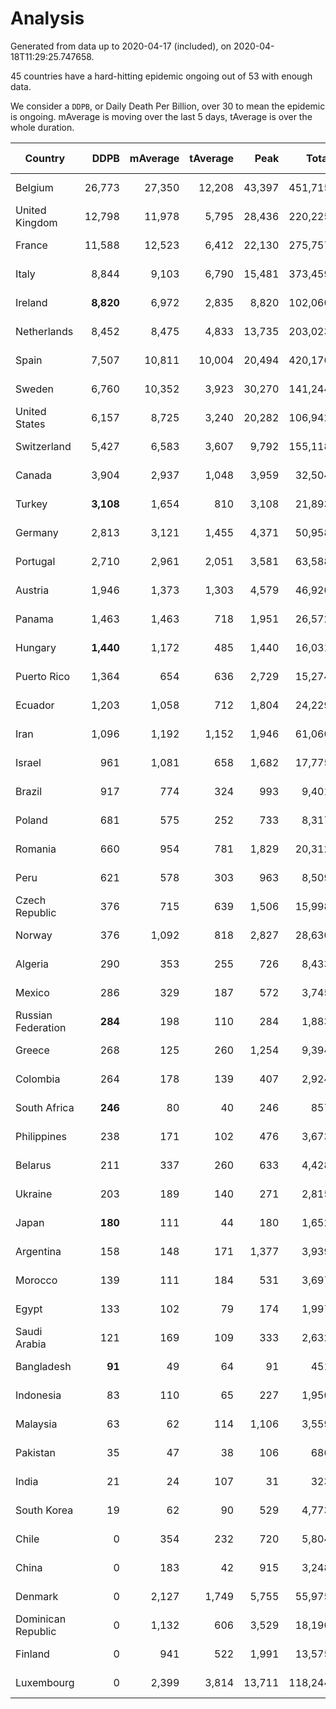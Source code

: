 
# Analysis

Generated from data up to 2020-04-17 (included), on 2020-04-18T11:29:25.747658.

45 countries have a hard-hitting epidemic ongoing out of 53 with enough data.

We consider a `DDPB`, or Daily Death Per Billion, over 30 to mean the epidemic is ongoing.
mAverage is moving over the last 5 days, tAverage is over the whole duration.


| Country | DDPB | mAverage | tAverage | Peak | Total | Start | Peak Date | End | Duration |  Status |
|---------|-----:|---------:|---------:|-----:|------:|-------|-----------|-----|----------|---------|
| Belgium | 26,773 | 27,350 | 12,208 | 43,397 | 451,715 | 2020-03-11 | 2020-04-10 | None | 37 days | ongoing |
| United Kingdom | 12,798 | 11,978 | 5,795 | 28,436 | 220,225 | 2020-03-10 | 2020-04-11 | None | 38 days | ongoing |
| France | 11,588 | 12,523 | 6,412 | 22,130 | 275,757 | 2020-03-05 | 2020-04-16 | None | 43 days | ongoing |
| Italy | 8,844 | 9,103 | 6,790 | 15,481 | 373,459 | 2020-02-22 | 2020-03-28 | None | 55 days | ongoing |
| Ireland | **8,820** | 6,972 | 2,835 | 8,820 | 102,060 | 2020-03-12 | 2020-04-17 | None | 36 days | ongoing |
| Netherlands | 8,452 | 8,475 | 4,833 | 13,735 | 203,023 | 2020-03-06 | 2020-04-07 | None | 42 days | ongoing |
| Spain | 7,507 | 10,811 | 10,004 | 20,494 | 420,176 | 2020-03-06 | 2020-04-02 | None | 42 days | ongoing |
| Sweden | 6,760 | 10,352 | 3,923 | 30,270 | 141,244 | 2020-03-12 | 2020-04-16 | None | 36 days | ongoing |
| United States | 6,157 | 8,725 | 3,240 | 20,282 | 106,942 | 2020-03-15 | 2020-04-16 | None | 33 days | ongoing |
| Switzerland | 5,427 | 6,583 | 3,607 | 9,792 | 155,118 | 2020-03-05 | 2020-04-15 | None | 43 days | ongoing |
| Canada | 3,904 | 2,937 | 1,048 | 3,959 | 32,504 | 2020-03-17 | 2020-04-16 | None | 31 days | ongoing |
| Turkey | **3,108** | 1,654 | 810 | 3,108 | 21,893 | 2020-03-21 | 2020-04-17 | None | 27 days | ongoing |
| Germany | 2,813 | 3,121 | 1,455 | 4,371 | 50,958 | 2020-03-13 | 2020-04-15 | None | 35 days | ongoing |
| Portugal | 2,710 | 2,961 | 2,051 | 3,581 | 63,588 | 2020-03-17 | 2020-04-03 | None | 31 days | ongoing |
| Austria | 1,946 | 1,373 | 1,303 | 4,579 | 46,920 | 2020-03-12 | 2020-03-30 | None | 36 days | ongoing |
| Panama | 1,463 | 1,463 | 718 | 1,951 | 26,572 | 2020-03-11 | 2020-04-06 | None | 37 days | ongoing |
| Hungary | **1,440** | 1,172 | 485 | 1,440 | 16,031 | 2020-03-15 | 2020-04-12 | None | 33 days | ongoing |
| Puerto Rico | 1,364 | 654 | 636 | 2,729 | 15,274 | 2020-03-24 | 2020-04-09 | None | 24 days | ongoing |
| Ecuador | 1,203 | 1,058 | 712 | 1,804 | 24,229 | 2020-03-14 | 2020-04-10 | None | 34 days | ongoing |
| Iran | 1,096 | 1,192 | 1,152 | 1,946 | 61,060 | 2020-02-24 | 2020-04-04 | None | 53 days | ongoing |
| Israel | 961 | 1,081 | 658 | 1,682 | 17,775 | 2020-03-21 | 2020-04-10 | None | 27 days | ongoing |
| Brazil | 917 | 774 | 324 | 993 | 9,401 | 2020-03-19 | 2020-04-16 | None | 29 days | ongoing |
| Poland | 681 | 575 | 252 | 733 | 8,317 | 2020-03-15 | 2020-04-09 | None | 33 days | ongoing |
| Romania | 660 | 954 | 781 | 1,829 | 20,312 | 2020-03-22 | 2020-04-10 | None | 26 days | ongoing |
| Peru | 621 | 578 | 303 | 963 | 8,509 | 2020-03-20 | 2020-04-11 | None | 28 days | ongoing |
| Czech Republic | 376 | 715 | 639 | 1,506 | 15,998 | 2020-03-23 | 2020-04-15 | None | 25 days | ongoing |
| Norway | 376 | 1,092 | 818 | 2,827 | 28,630 | 2020-03-13 | 2020-04-09 | None | 35 days | ongoing |
| Algeria | 290 | 353 | 255 | 726 | 8,433 | 2020-03-15 | 2020-04-10 | None | 33 days | ongoing |
| Mexico | 286 | 329 | 187 | 572 | 3,745 | 2020-03-28 | 2020-04-15 | None | 20 days | ongoing |
| Russian Federation | **284** | 198 | 110 | 284 | 1,883 | 2020-03-31 | 2020-04-17 | None | 17 days | ongoing |
| Greece | 268 | 125 | 260 | 1,254 | 9,394 | 2020-03-12 | 2020-04-04 | None | 36 days | ongoing |
| Colombia | 264 | 178 | 139 | 407 | 2,924 | 2020-03-27 | 2020-04-12 | None | 21 days | ongoing |
| South Africa | **246** | 80 | 40 | 246 | 857 | 2020-03-27 | 2020-04-17 | None | 21 days | ongoing |
| Philippines | 238 | 171 | 102 | 476 | 3,673 | 2020-03-12 | 2020-04-12 | None | 36 days | ongoing |
| Belarus | 211 | 337 | 260 | 633 | 4,428 | 2020-03-31 | 2020-04-10 | None | 17 days | ongoing |
| Ukraine | 203 | 189 | 140 | 271 | 2,815 | 2020-03-28 | 2020-04-10 | None | 20 days | ongoing |
| Japan | **180** | 111 | 44 | 180 | 1,652 | 2020-03-11 | 2020-04-17 | None | 37 days | ongoing |
| Argentina | 158 | 148 | 171 | 1,377 | 3,939 | 2020-03-25 | 2020-03-30 | None | 23 days | ongoing |
| Morocco | 139 | 111 | 184 | 531 | 3,697 | 2020-03-28 | 2020-04-05 | None | 20 days | ongoing |
| Egypt | 133 | 102 | 79 | 174 | 1,997 | 2020-03-23 | 2020-04-11 | None | 25 days | ongoing |
| Saudi Arabia | 121 | 169 | 109 | 333 | 2,632 | 2020-03-24 | 2020-04-02 | None | 24 days | ongoing |
| Bangladesh | **91** | 49 | 64 | 91 | 451 | 2020-04-10 | 2020-04-17 | None | 7 days | ongoing |
| Indonesia | 83 | 110 | 65 | 227 | 1,950 | 2020-03-18 | 2020-04-14 | None | 30 days | ongoing |
| Malaysia | 63 | 62 | 114 | 1,106 | 3,559 | 2020-03-17 | 2020-04-04 | None | 31 days | ongoing |
| Pakistan | 35 | 47 | 38 | 106 | 686 | 2020-03-30 | 2020-04-16 | None | 18 days | ongoing |
| India | 21 | 24 | 107 | 31 | 323 | 2020-04-10 | 2020-04-10 | 2020-04-13 | 3 days | finished |
| South Korea | 19 | 62 | 90 | 529 | 4,773 | 2020-02-23 | 2020-03-10 | 2020-04-16 | 53 days | finished |
| Chile | 0 | 354 | 232 | 720 | 5,804 | 2020-03-22 | 2020-04-16 | 2020-04-16 | 25 days | finished |
| China | 0 | 183 | 42 | 915 | 3,248 | 2020-01-30 | 2020-04-16 | 2020-04-16 | 77 days | finished |
| Denmark | 0 | 2,127 | 1,749 | 5,755 | 55,975 | 2020-03-15 | 2020-04-02 | 2020-04-16 | 32 days | finished |
| Dominican Republic | 0 | 1,132 | 606 | 3,529 | 18,190 | 2020-03-17 | 2020-04-13 | 2020-04-16 | 30 days | finished |
| Finland | 0 | 941 | 522 | 1,991 | 13,575 | 2020-03-21 | 2020-04-16 | 2020-04-16 | 26 days | finished |
| Luxembourg | 0 | 2,399 | 3,814 | 13,711 | 118,244 | 2020-03-14 | 2020-04-12 | 2020-04-14 | 31 days | finished |

